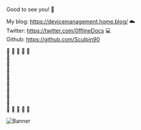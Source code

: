 Good to see you! :mage:

My blog: https://devicemanagement.home.blog/  :cloud:  
Twitter: https://twitter.com/0fflineDocs :computer:  
Github: https://github.com/Sculpin90    







:gem: :gem: :gem: :gem: :gem:  
:gem:  
:gem:  
:gem:  
:gem:  
:gem:  
:gem:  
:gem:  
:gem:  
:gem: :gem: :gem: :gem: :gem:  

![Banner](https://raw.githubusercontent.com/Sculpin90/Rykostars/master/Banner50percent.png?token=AGB3E5MI3WQSG3NDMA5TC3S7D2NSM)
<!--
**Sculpin90/Sculpin90** is a ✨ _special_ ✨ repository because its `README.md` (this file) appears on your GitHub profile.
--!>
